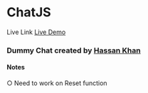 # ChatJS

Live Link <a href="https://thisiskhandev.github.io/chatJS/" target="_blank">Live Demo</a> 

### Dummy Chat created by <a href="https://www.linkedin.com/in/khan-hassan-m/" target="_blank">Hassan Khan<a>

<!-- Notes -->
#### Notes
○ Need to work on Reset function